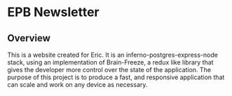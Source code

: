 # EPB Newsletter

## Overview

This is a website created for Eric. It is an inferno-postgres-express-node stack, using an implementation of Brain-Freeze, a redux like library that gives the developer more control over the state of the application. The purpose of this project is to produce a fast, and responsive application that can scale and work on any device as necessary.
